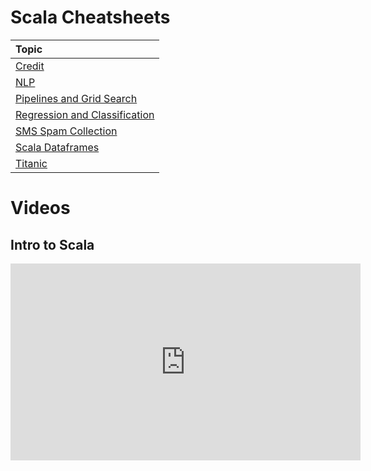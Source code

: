 # Scala Cheatsheets
| Topic | 
|:---|
| [Credit](https://cdn.rawgit.com/ggodreau/spark/riley/Credit.html) |
| [NLP](https://cdn.rawgit.com/ggodreau/spark/riley/NLP.html) |
| [Pipelines and Grid Search](https://cdn.rawgit.com/ggodreau/spark/riley/Pipelines%20and%20Grid%20Search.html) |
| [Regression and Classification](https://cdn.rawgit.com/ggodreau/spark/riley/Regression%20and%20Classification%20Lecture.html) |
| [SMS Spam Collection](https://cdn.rawgit.com/ggodreau/spark/riley/SMSSpamCollection) |
| [Scala Dataframes](https://cdn.rawgit.com/ggodreau/spark/riley/Scala%20and%20DataFrames.html) |
| [Titanic](https://cdn.rawgit.com/ggodreau/spark/riley/Titanic.html) |

# Videos
## Intro to Scala
<iframe width="560" height="315" src="https://www.youtube.com/embed/0tVSkyvrUbo" frameborder="0" gesture="media" allow="encrypted-media" allowfullscreen></iframe>


